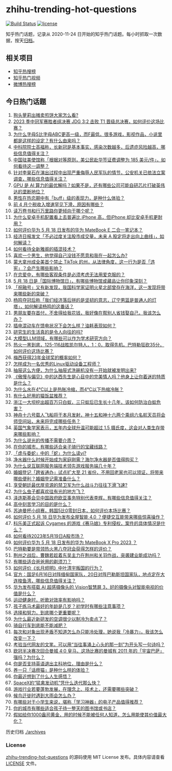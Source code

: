 # zhihu-trending-hot-questions

[![Build Status](https://github.com/justjavac/zhihu-trending-hot-questions/workflows/ci/badge.svg?branch=master)](https://github.com/justjavac/zhihu-trending-hot-questions/actions)
[![license](https://img.shields.io/github/license/justjavac/zhihu-trending-hot-questions)](https://github.com/justjavac/zhihu-trending-hot-questions/blob/master/LICENSE)

知乎热门话题，记录从 2020-11-24
日开始的知乎热门话题。每小时抓取一次数据，按天[归档](./archives)。

## 相关项目

- [知乎热搜榜](https://github.com/justjavac/zhihu-trending-top-search)
- [知乎热门视频](https://github.com/justjavac/zhihu-trending-hot-video)
- [微博热搜榜](https://github.com/justjavac/weibo-trending-hot-search)

## 今日热门话题

<!-- BEGIN -->
<!-- 最后更新时间 Fri May 19 2023 02:18:15 GMT+0800 (China Standard Time) -->

1. [狗头萝莉出摊卖煎饼大家怎么看?](https://www.zhihu.com/question/600293513)
1. [2023 季中冠军赛胜者组决赛 JDG 3:2 击败 T1 晋级总决赛，如何评价这场比赛？](https://www.zhihu.com/question/601738383)
1. [为什么字母S比字母ABC更高一级，而F最低，很多游戏，影视作品，小说里都是这样的设定？有什么由来吗？](https://www.zhihu.com/question/600771851)
1. [中科院院士高福称，长新冠是基本事实，感染次数越多，后遗症风险越高，哪些信息值得关注？](https://www.zhihu.com/question/601630019)
1. [中国驻美使馆称「根据对等原则，美公民赴华签证费调整为 185 美元/件」，如何看待这一调整？](https://www.zhihu.com/question/601450227)
1. [针对李昊石在演出过程中出现严重侮辱人民军队的情节，公安机关已依法立案调查，哪些信息值得关注？](https://www.zhihu.com/question/601556809)
1. [GPU 是 AI 算力的最优解吗？如果不是，还有哪些公司可能自研芯片打破英伟达的垄断地位？](https://www.zhihu.com/question/601451868)
1. [男性在热恋期中有「buff」级的表现力，是种什么体验？](https://www.zhihu.com/question/601599427)
1. [前 4 月个税收入增速罕见下滑，原因有哪些？](https://www.zhihu.com/question/601724097)
1. [读万卷书和行万里路你更倾向于哪个呢？](https://www.zhihu.com/question/601235375)
1. [为什么安卓手机配置看上去普遍比 iPhone 高，但iPhone 却比安卓手机更耐用？](https://www.zhihu.com/question/601482403)
1. [如何评价华为 5 月 18 日发布的华为 MateBook E 二合一笔记本？](https://www.zhihu.com/question/601723245)
1. [经济日报发文「不必过度关注股市成交量，未来 A 股定将走出向上曲线」，如何解读？](https://www.zhihu.com/question/601651156)
1. [如何看待全新雅阁的插混技术？](https://www.zhihu.com/question/601589038)
1. [喜欢一个男生，他觉得自己没钱不愿意和我在一起怎么办?](https://www.zhihu.com/question/598391747)
1. [蒙大拿州成全美首个禁止 TikTok 的州，从法律角度，这一行为是否「违宪」？会产生哪些影响？](https://www.zhihu.com/question/601654664)
1. [在恋爱中，有哪些客观条件是必须考虑无法用爱克服的？](https://www.zhihu.com/question/599386309)
1. [5 月 18 日是「国际博物馆日」，有哪些博物馆或藏品让你印象深刻？](https://www.zhihu.com/question/601628379)
1. [「祝融号」又有新发现，我国科学家证明火星北部曾存在海洋，这一发现将带来哪些新的突破？](https://www.zhihu.com/question/601689864)
1. [杨鸣夺冠后称「我们经济落后拼的是坚韧的意志，辽宁男篮是普通人的灯塔」，如何解读杨鸣的这番话？](https://www.zhihu.com/question/601318629)
1. [男朋友要存首付，不舍得给我花钱，我好像在帮别人省钱娶自己，我该怎么办？](https://www.zhihu.com/question/596279026)
1. [插电混动车在馈电状况下会怎么样？油耗表现如何？](https://www.zhihu.com/question/601654072)
1. [研究生的生活真的是令人向往的吗?](https://www.zhihu.com/question/596417852)
1. [大模型LLM领域，有哪些可以作为学术研究方向？](https://www.zhihu.com/question/595298808)
1. [热火一黑到底，125-116战胜凯尔特人，1：0，取得先机。巴特勒狂砍35分，如何评价这场比赛？](https://www.zhihu.com/question/601651229)
1. [梅西获得23年金球奖的概率如何？](https://www.zhihu.com/question/600808063)
1. [怎样成为一名优秀的Linux驱动设备工程师？](https://www.zhihu.com/question/302236329)
1. [抽屉这么方便，为什么抽屉式洗碗机没有一开始就被发明出来?](https://www.zhihu.com/question/601457274)
1. [《傲慢与偏见》中的达西先生是心目中的完美情人吗？他身上让你着迷的特质是什么？](https://www.zhihu.com/question/596586312)
1. [为什么水在4℃以上是热胀冷缩，而4℃以下热缩冷胀？](https://www.zhihu.com/question/598486901)
1. [有什么好用的猫饭盆推荐？](https://www.zhihu.com/question/316824966)
1. [浙江一大坝挖出超百万只白蚁，三只蚁后已生长十几年，该如何防治白蚁危害？](https://www.zhihu.com/question/597416618)
1. [神舟十六号载人飞船将于本月发射，神十五和神十六两个乘组六名航天员将会师空间站，未来将完成哪些任务？](https://www.zhihu.com/question/601686640)
1. [英国气象学家表示，五年内全球升温可能超过 1.5 摄氏度，这会对人类生存带来哪些影响？](https://www.zhihu.com/question/601680032)
1. [为什么说光的传播不需要介质？](https://www.zhihu.com/question/531734213)
1. [在你的城市，有哪些适合亲子骑行的宝藏线路？](https://www.zhihu.com/question/600269095)
1. [「虚与委蛇」中的「蛇」为什么读yi?](https://www.zhihu.com/question/348715562)
1. [净水器什么时候开始成为家庭刚需？海尔净水器是否值得购买？](https://www.zhihu.com/question/601459679)
1. [为什么说互联网服务端技术领先游戏服务端几十年？](https://www.zhihu.com/question/600593428)
1. [婚姻登记「跨省通办」试点扩大至 21 省份，不用回老家也可以领证，将带来哪些便利？婚姻登记需准备什么？](https://www.zhihu.com/question/601676196)
1. [享受朝廷最优厚资源的禁卫军为什么战斗力往往下滑飞速?](https://www.zhihu.com/question/600916367)
1. [为什么虫子都喜欢往有光的地方飞？](https://www.zhihu.com/question/540310092)
1. [泽连斯基会见中国政府欧亚事务特别代表李辉，有哪些信息值得关注？](https://www.zhihu.com/question/601656777)
1. [高中刻苦学习的目的是什么？](https://www.zhihu.com/question/601266866)
1. [苏迪曼杯小组赛，韩国5比0零封日本，如何评价本场比赛？](https://www.zhihu.com/question/601659920)
1. [如何评价 5 月 18 日华为发布全屋智能 4.0 ？便捷交互能带来哪些惊喜操作？](https://www.zhihu.com/question/601710920)
1. [科乐美正式起诉 Cygames 的游戏《赛马娘》专利侵权，案件的具体情况是什么？](https://www.zhihu.com/question/601479913)
1. [如何看待2023年5月19日A股市场？](https://www.zhihu.com/question/601752036)
1. [如何评价华为 5 月 18 日发布的华为 MateBook X Pro 2023 ？](https://www.zhihu.com/question/601708987)
1. [巴特勒要是带领热火黑八夺冠会获得怎样的评价？](https://www.zhihu.com/question/598587878)
1. [荆州之战后，曹魏若趁着东吴主力在荆州和关羽作战，突袭建业能成功吗？](https://www.zhihu.com/question/601424166)
1. [有哪些适合爸爸用的剃须刀？](https://www.zhihu.com/question/599192011)
1. [如何评价《长月烬明》中叶清宇叛国的行为？](https://www.zhihu.com/question/597041166)
1. [官方：国足6月16日对阵缅甸国家队，20日对阵巴勒斯坦国家队，地点定在大连梭鱼湾，哪些信息值得关注？](https://www.zhihu.com/question/601701449)
1. [华为发布搭载 AI 超感摄像头的 Vision智慧屏 3，好的摄像头对智能电视的价值是什么？](https://www.zhihu.com/question/601652711)
1. [运动健身时，听歌对效率有影响吗？](https://www.zhihu.com/question/597068640)
1. [孩子练马术最好的年龄是几岁？初学时有哪些注意事项？](https://www.zhihu.com/question/36825818)
1. [选择和努力，到底哪个更重要呢？](https://www.zhihu.com/question/601266688)
1. [为什么最近新研发的空调很少以制冷为卖点了？](https://www.zhihu.com/question/547631781)
1. [骑自行车到底能不能减肥？](https://www.zhihu.com/question/600141396)
1. [每次和对象出现矛盾不知道怎么办只能冷处理，她说我「冷暴力」，我该怎么改变一下？](https://www.zhihu.com/question/599385834)
1. [考验当代网友的文笔，可以用“当往事涌上心头的那一刻”为开头写一句诗吗？](https://www.zhihu.com/question/601656553)
1. [欧冠半决赛次回合曼城 4:0 皇马，这场比赛的曼城有 2011 年的「宇宙巴萨」强吗？为什么？](https://www.zhihu.com/question/601628656)
1. [你是否支持英语退出主科地位，理由是什么？](https://www.zhihu.com/question/601478399)
1. [养一只「话痨猫」是种什么样的体验？](https://www.zhihu.com/question/599335863)
1. [你最近想到了什么人生感悟？](https://www.zhihu.com/question/594090950)
1. [SpaceX的“猛禽发动机”凭什么迭代那么快？](https://www.zhihu.com/question/600899407)
1. [游戏行业若要蓬勃发展，在理念上、技术上，还需要哪些突破？](https://www.zhihu.com/question/597291589)
1. [候鸟迁徙时遇到大雨会怎么办？](https://www.zhihu.com/question/599613660)
1. [有哪些对于小学生来说，堪称「学习神器」的电子产品值得推荐？](https://www.zhihu.com/question/601537158)
1. [你的城市有哪些适合孩子待一整天的图书馆或书店？](https://www.zhihu.com/question/598350817)
1. [假如给你1000盎司黄金，用的时候不能被任何人知道，怎么用能使其价值最大化？](https://www.zhihu.com/question/601472460)

<!-- END -->

历史归档 [./archives](./archives)

### License

[zhihu-trending-hot-questions](https://github.com/justjavac/zhihu-trending-hot-questions)
的源码使用 MIT License 发布。具体内容请查看 [LICENSE](./LICENSE) 文件。
